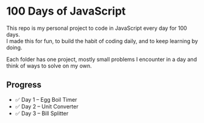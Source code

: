 # 100 Days of JavaScript

This repo is my personal project to code in JavaScript every day for 100 days.  
I made this for fun, to build the habit of coding daily, and to keep learning by doing.  

Each folder has one project, mostly small problems I encounter in a day and think of ways to solve on my own.

## Progress
- ✅ Day 1 – Egg Boil Timer
- ✅ Day 2 – Unit Converter
- ✅ Day 3 – Bill Splitter



